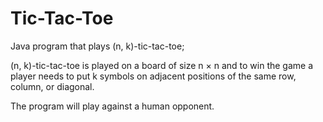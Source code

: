 Tic-Tac-Toe
=================

Java program that plays (n, k)-tic-tac-toe; 

(n, k)-tic-tac-toe is played on a board of size n × n and to win the game a player needs to put k symbols on adjacent positions of the same row, column, or diagonal. 

The program will play against a human opponent.

